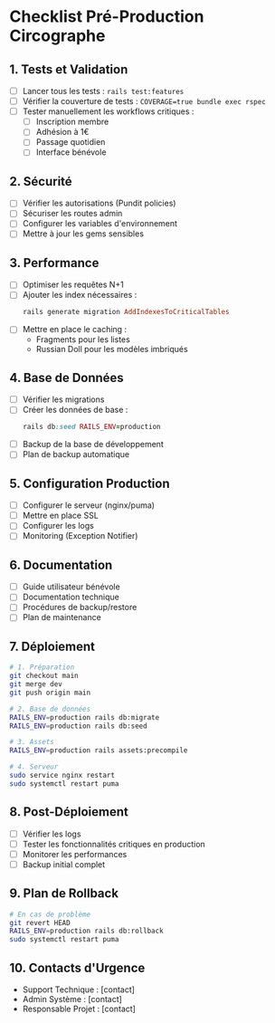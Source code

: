 # Checklist Pré-Production Circographe

## 1. Tests et Validation
- [ ] Lancer tous les tests : `rails test:features`
- [ ] Vérifier la couverture de tests : `COVERAGE=true bundle exec rspec`
- [ ] Tester manuellement les workflows critiques :
  - [ ] Inscription membre
  - [ ] Adhésion à 1€
  - [ ] Passage quotidien
  - [ ] Interface bénévole

## 2. Sécurité
- [ ] Vérifier les autorisations (Pundit policies)
- [ ] Sécuriser les routes admin
- [ ] Configurer les variables d'environnement
- [ ] Mettre à jour les gems sensibles

## 3. Performance
- [ ] Optimiser les requêtes N+1
- [ ] Ajouter les index nécessaires :
  ```ruby
  rails generate migration AddIndexesToCriticalTables
  ```
- [ ] Mettre en place le caching :
  - Fragments pour les listes
  - Russian Doll pour les modèles imbriqués

## 4. Base de Données
- [ ] Vérifier les migrations
- [ ] Créer les données de base :
  ```ruby
  rails db:seed RAILS_ENV=production
  ```
- [ ] Backup de la base de développement
- [ ] Plan de backup automatique

## 5. Configuration Production
- [ ] Configurer le serveur (nginx/puma)
- [ ] Mettre en place SSL
- [ ] Configurer les logs
- [ ] Monitoring (Exception Notifier)

## 6. Documentation
- [ ] Guide utilisateur bénévole
- [ ] Documentation technique
- [ ] Procédures de backup/restore
- [ ] Plan de maintenance

## 7. Déploiement
```bash
# 1. Préparation
git checkout main
git merge dev
git push origin main

# 2. Base de données
RAILS_ENV=production rails db:migrate
RAILS_ENV=production rails db:seed

# 3. Assets
RAILS_ENV=production rails assets:precompile

# 4. Serveur
sudo service nginx restart
sudo systemctl restart puma
```

## 8. Post-Déploiement
- [ ] Vérifier les logs
- [ ] Tester les fonctionnalités critiques en production
- [ ] Monitorer les performances
- [ ] Backup initial complet

## 9. Plan de Rollback
```bash
# En cas de problème
git revert HEAD
RAILS_ENV=production rails db:rollback
sudo systemctl restart puma
```

## 10. Contacts d'Urgence
- Support Technique : [contact]
- Admin Système : [contact]
- Responsable Projet : [contact] 
